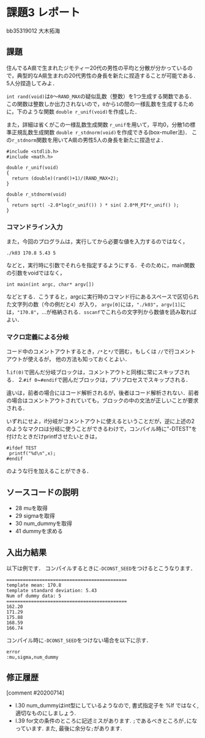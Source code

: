 # 課題3 レポート

bb35319012 大木拓海

## 課題

住んでるA県で生まれたジモティー20代の男性の平均と分散が分かっているので，典型的なA県生まれの20代男性の身長を新たに捏造することが可能である．5人分捏造してみよ．

`int rand(void)`は`0`〜`RAND_MAX`の疑似乱数（整数）を1つ生成する関数である．この関数は整数しか出力されないので，`0`から`1`の間の一様乱数を生成するために，下のような関数 `double r_unif(void)`を作成した．

また，詳細は省くがこの一様乱数生成関数 `r_unif`を用いて，平均0，分散1の標準正規乱数生成関数 `double r_stdnorm(void)`を作成できる(box-muller法)．
この`r_stdnorm`関数を用いてA県の男性5人の身長を新たに捏造せよ．


  ```{c}
  #include <stdlib.h>
  #include <math.h>

  double r_unif(void)
  {
    return (double)(rand()+1)/(RAND_MAX+2);
  }
  
  double r_stdnorm(void)
  {  
    return sqrt( -2.0*log(r_unif()) ) * sin( 2.0*M_PI*r_unif() );
  } 
  ```

### コマンドライン入力

また，今回のプログラムは，実行してから必要な値を入力するのではなく，

```
./k03 170.8 5.43 5
```

などと，実行時に引数でそれらを指定するようにする．そのために，main関数の引数をvoidではなく，

```
int main(int argc, char* argv[])
```

などとする．こうすると，argcに実行時のコマンド行にあるスペースで区切られた文字列の数（今の例だと`4`）が入り，
`argv[0]`には，`"./k03"`，`argv[1]`には，`"170.8"`，...が格納される．`sscanf`でこれらの文字列から数値を読み取ればよい．

### マクロ定義による分岐

コード中のコメントアウトするとき，`/*`と`*/`で囲む，もしくは `//`で行コメントアウトが使えるが，
他の方法も知っておくとよい．

1.`if(0)`で囲んだ分岐ブロックは，コメントアウトと同様に常にスキップされる．
2.`#if 0`~`#endif`で囲んだブロックは，プリプロセスでスキップされる．

違いは，前者の場合にはコード解析されるが，後者はコード解析されない．前者の場合はコメントアウトされていても，ブロックの中の文法が正しいことが要求される．

いずれにせよ，if分岐がコメントアウトに使えるということだが，逆に上述の2のようなマクロは分岐に使うことができるわけで，コンパイル時に"-DTEST"を付けたときだけprintfさせたいときは，

```
#ifdef TEST
 printf("%d\n",x);
#endif
```

のような行を加えることができる．


## ソースコードの説明

- 28 muを取得
- 29 sigmaを取得 
- 30 num_dummyを取得 
- 41 dummyを求める

## 入出力結果

以下は例です． コンパイルするときに`-DCONST_SEED`をつけるとこうなります．

```
============================================
template mean: 170.8
template standard deviation: 5.43
Num of dummy data: 5
============================================
162.20
171.29
175.88
168.59
166.74
```

コンパイル時に`-DCONST_SEED`をつけない場合を以下に示す．

```
error
:mu,sigma,num_dummy
```

## 修正履歴
[comment #20200714]
- l.30 num_dummyはint型にしているようなので, 書式指定子を %lf ではなく, 適切なものにしましょう. 
- l.39 for文の条件のところに記述ミスがあります. `;`であるべきところが`,`になっています. また, 最後に余分な`;`があります. 

